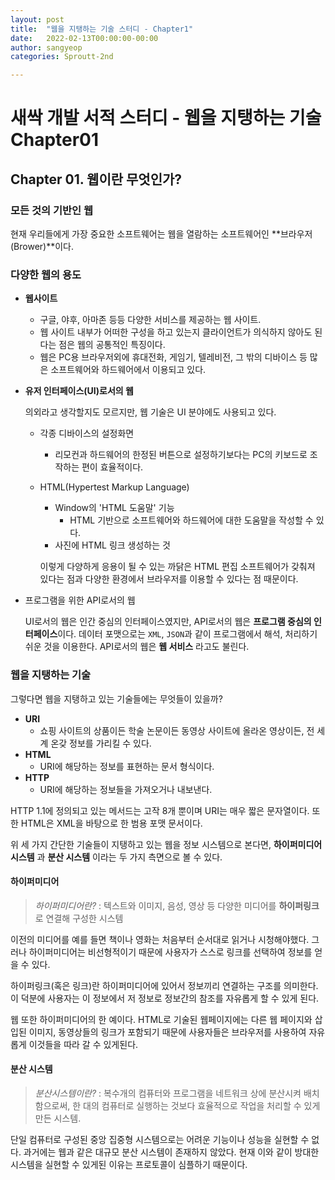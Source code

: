 ```yaml
---
layout: post
title:  "웹을 지탱하는 기술 스터디 - Chapter1"
date:   2022-02-13T00:00:00-00:00
author: sangyeop
categories: Sproutt-2nd

---
```


# 새싹 개발 서적 스터디 - 웹을 지탱하는 기술 Chapter01

## Chapter 01. 웹이란 무엇인가?



### 모든 것의 기반인 웹

현재 우리들에게 가장 중요한 소프트웨어는 웹을 열람하는 소프트웨어인 **브라우저(Brower)**이다.



### 다양한 웹의 용도

- **웹사이트**

  - 구글, 야후, 아마존 등등 다양한 서비스를 제공하는 웹 사이트. 
  - 웹 사이트 내부가 어떠한 구성을 하고 있는지 클라이언트가 의식하지 않아도 된다는 점은 웹의 공통적인 특징이다.
  - 웹은 PC용 브라우저외에 휴대전화, 게임기, 텔레비전, 그 밖의 디바이스 등 많은 소프트웨어와 하드웨어에서 이용되고 있다.

- **유저 인터페이스(UI)로서의 웹**

  의외라고 생각할지도 모르지만, 웹 기술은 UI 분야에도 사용되고 있다.

  - 각종 디바이스의 설정화면

    - 리모컨과 하드웨어의 한정된 버튼으로 설정하기보다는 PC의 키보드로 조작하는 편이 효율적이다.

  - HTML(Hypertest Markup Language)

    - Window의 'HTML 도움말' 기능
      - HTML 기반으로 소프트웨어와 하드웨어에 대한 도움말을 작성할 수 있다.
    - 사진에 HTML 링크 생성하는 것

    이렇게 다양하게 응용이 될 수 있는 까닭은 HTML 편집 소프트웨어가 갖춰져 있다는 점과 다양한 환경에서 브라우저를 이용할 수 있다는 점 때문이다.

- 프로그램을 위한 API로서의 웹

  UI로서의 웹은 인간 중심의 인터페이스였지만, API로서의 웹은 **프로그램 중심의 인터페이스**이다. 데이터 포맷으로는 `XML`, `JSON`과 같이 프로그램에서 해석, 처리하기 쉬운 것을 이용한다. API로서의 웹은 **웹 서비스** 라고도 불린다. 

  

### 웹을 지탱하는 기술

그렇다면 웹을 지탱하고 있는 기술들에는 무엇들이 있을까?

- **URI**
  - 쇼핑 사이트의 상품이든 학술 논문이든 동영상 사이트에 올라온 영상이든, 전 세계 온갖 정보를 가리킬 수 있다.
- **HTML**
  - URI에 해당하는 정보를 표현하는 문서 형식이다.
- **HTTP**
  - URI에 해당하는 정보들을 가져오거나 내보낸다.

 HTTP 1.1에 정의되고 있는 메서드는 고작 8개 뿐이며 URI는 매우 짧은 문자열이다. 또한 HTML은 XML을 바탕으로 한 범용 포맷 문서이다.

위 세 가지 간단한 기술들이 지탱하고 있는 웹을 정보 시스템으로 본다면, **하이퍼미디어 시스템** 과 **분산 시스템** 이라는 두 가지 측면으로 볼 수 있다.



#### 하이퍼미디어

> *하이퍼미디어란?* : 텍스트와 이미지, 음성, 영상 등 다양한 미디어를 **하이퍼링크**로 연결해 구성한 시스템

이전의 미디어를 예를 들면 책이나 영화는 처음부터 순서대로 읽거나 시청해야했다. 그러나 하이퍼미디어는 비선형적이기 때문에 사용자가 스스로 링크를 선택하여 정보를 얻을 수 있다.

하이퍼링크(혹은 링크)란 하이퍼미디어에 있어서 정보끼리 연결하는 구조를 의미한다. 이 덕분에 사용자는 이 정보에서 저 정보로 정보간의 참조를 자유롭게 할 수 있게 된다.

웹 또한 하이퍼미디어의 한 예이다. HTML로 기술된 웹페이지에는 다른 웹 페이지와 삽입된 이미지, 동영상들의 링크가 포함되기 때문에 사용자들은 브라우저를 사용하여 자유롭게 이것들을 따라 갈 수 있게된다.



#### 분산 시스템

> *분산시스템이란?* : 복수개의 컴퓨터와 프로그램을 네트워크 상에 분산시켜 배치함으로써, 한 대의 컴퓨터로 실행하는 것보다 효율적으로 작업을 처리할 수 있게 만든 시스템.

단일 컴퓨터로 구성된 중앙 집중형 시스템으로는 어려운 기능이나 성능을 실현할 수 없다. 과거에는 웹과 같은 대규모 분산 시스템이 존재하지 않았다. 현재 이와 같이 방대한 시스템을 실현할 수 있게된 이유는 프로토콜이 심플하기 때문이다.

